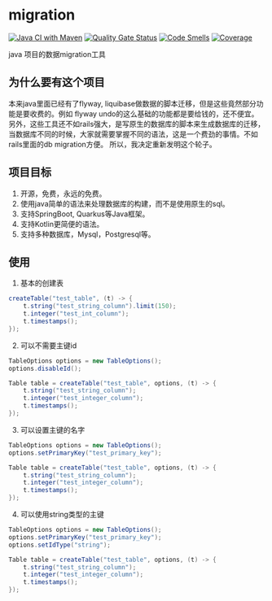 # migration

[![Java CI with Maven](https://github.com/JavaDream/migration/actions/workflows/maven.yml/badge.svg?branch=main)](https://github.com/JavaDream/migration/actions/workflows/maven.yml)
[![Quality Gate Status](https://sonarcloud.io/api/project_badges/measure?project=JavaDream_migration&metric=alert_status)](https://sonarcloud.io/dashboard?id=JavaDream_migration)
[![Code Smells](https://sonarcloud.io/api/project_badges/measure?project=JavaDream_migration&metric=code_smells)](https://sonarcloud.io/dashboard?id=JavaDream_migration)
[![Coverage](https://sonarcloud.io/api/project_badges/measure?project=JavaDream_migration&metric=coverage)](https://sonarcloud.io/dashboard?id=JavaDream_migration)


java 项目的数据migration工具

## 为什么要有这个项目

本来java里面已经有了flyway, liquibase做数据的脚本迁移，但是这些竟然部分功能是要收费的。例如 flyway undo的这么基础的功能都是要给钱的，还不便宜。
另外，这些工具还不如rails强大，是写原生的数据库的脚本来生成数据库的迁移，当数据库不同的时候，大家就需要掌握不同的语法，这是一个费劲的事情。不如rails里面的db migration方便。
所以，我决定重新发明这个轮子。

## 项目目标
1. 开源，免费，永远的免费。
2. 使用java简单的语法来处理数据库的构建，而不是使用原生的sql。
3. 支持SpringBoot, Quarkus等Java框架。
4. 支持Kotlin更简便的语法。
5. 支持多种数据库，Mysql，Postgresql等。

## 使用

1. 基本的创建表

```java
createTable("test_table", (t) -> {
    t.string("test_string_column").limit(150);
    t.integer("test_int_column");
    t.timestamps();
});

```

2. 可以不需要主键id

```java
TableOptions options = new TableOptions();
options.disableId();

Table table = createTable("test_table", options, (t) -> {
    t.string("test_string_column");
    t.integer("test_integer_column");
    t.timestamps();
});
```

3. 可以设置主键的名字

```java
TableOptions options = new TableOptions();
options.setPrimaryKey("test_primary_key");

Table table = createTable("test_table", options, (t) -> {
    t.string("test_string_column");
    t.integer("test_integer_column");
    t.timestamps();
});
```

4. 可以使用string类型的主键

```java
TableOptions options = new TableOptions();
options.setPrimaryKey("test_primary_key");
options.setIdType("string");

Table table = createTable("test_table", options, (t) -> {
    t.string("test_string_column");
    t.integer("test_integer_column");
    t.timestamps();
});
```
